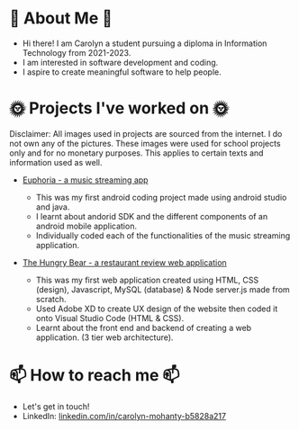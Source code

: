 # 🌸 About Me 🌸
- Hi there! I am Carolyn a student pursuing a diploma in Information Technology from 2021-2023.
- I am interested in software development and coding.
- I aspire to create meaningful software to help people. 

# 🌞 Projects I've worked on 🌞
Disclaimer: All images used in projects are sourced from the internet. I do not own any of the pictures. These images were used for school projects only and for no monetary purposes. This applies to certain texts and information used as well.
- [Euphoria - a music streaming app](https://github.com/carolyn2004/Euphoria)
  - This was my first android coding project made using android studio and java.
  - I learnt about andorid SDK and the different components of an android mobile application.
  - Individually coded each of the functionalities of the music streaming application. 

- [The Hungry Bear - a restaurant review web application](https://github.com/carolyn2004/The-Hungry-Bear-)
  - This was my first web application created using HTML, CSS (design), Javascript, MySQL (database) & Node server.js made from scratch.
  - Used Adobe XD to create UX design of the website then coded it onto Visual Studio Code (HTML & CSS). 
  - Learnt about the front end and backend of creating a web application. (3 tier web architecture).

# 📫 How to reach me 📫
- Let's get in touch!
- LinkedIn: [linkedin.com/in/carolyn-mohanty-b5828a217](linkedin.com/in/carolyn-mohanty-b5828a217)

<!---
carolyn2004/carolyn2004 is a ✨ special ✨ repository because its `README.md` (this file) appears on your GitHub profile.
You can click the Preview link to take a look at your changes.
--->

